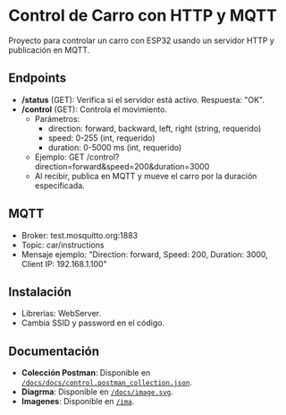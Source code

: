 # Control de Carro con HTTP y MQTT

Proyecto para controlar un carro con ESP32 usando un servidor HTTP y publicación en MQTT.

## Endpoints
- **/status** (GET): Verifica si el servidor está activo. Respuesta: "OK".
- **/control** (GET): Controla el movimiento.
  - Parámetros:
    - direction: forward, backward, left, right (string, requerido)
    - speed: 0-255 (int, requerido)
    - duration: 0-5000 ms (int, requerido)
  - Ejemplo: GET /control?direction=forward&speed=200&duration=3000
  - Al recibir, publica en MQTT y mueve el carro por la duración especificada.

## MQTT
- Broker: test.mosquitto.org:1883
- Topic: car/instructions
- Mensaje ejemplo: "Direction: forward, Speed: 200, Duration: 3000, Client IP: 192.168.1.100"

## Instalación
- Librerías: WebServer.
- Cambia SSID y password en el código.

## Documentación
- **Colección Postman**: Disponible en [`/docs/docs/control.postman_collection.json`](./docs/control.postman_collection.json).
-  **Diagrma**: Disponible en [`/docs/image.svg`](./docs/image.svg).
-  **Imagenes**: Disponible en [`/ima`](./ima).



